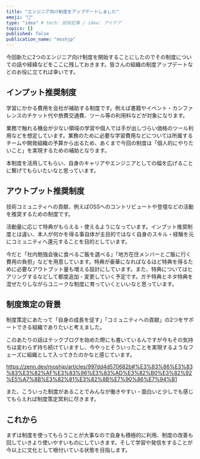 ```yaml
---
title: "エンジニア向け制度をアップデートしました"
emoji: "🍣"
type: "idea" # tech: 技術記事 / idea: アイデア
topics: []
published: false
publication_name: "moshjp"
---
```


今回新たに2つのエンジニア向け制度を開始することにしたのでその制度についての話や経緯などをここに残しておきます。皆さんの組織の制度アップデートなどのお役に立てれば幸いです。

## インプット推奨制度

学習にかかる費用を会社が補助する制度です。例えば書籍やイベント・カンファレンスのチケット代や旅費交通費、ツール等の利用料などが対象になります。

業務で触れる機会が少ない領域の学習や個人では手が出しづらい価格のツール利用などを想定しています。業務のために必要な学習費用などについては所属するチームや開発組織の予算から出るため、あくまで今回の制度は「個人的にやりたいこと」を実現するための補助となります。

本制度を活用してもらい、自身のキャリアやエンジニアとしての幅を広げることに繋げてもらいたいなと思っています。

## アウトプット推奨制度

技術コミュニティへの貢献、例えばOSSへのコントリビュートや登壇などの活動を推奨するための制度です。

活動量に応じて特典がもらえる・使えるようになっています。インプット推奨制度とは違い、本人が何かを得る事自体が主目的ではなく自身のスキル・経験を元にコミュニティへ還元することを目的としています。

今だと「社内勉強会後に食べるご飯を選べる」「地方在住メンバーとご飯に行く費用の負担」などを用意しています。特典が豪華になればなるほど特典を得るために必要なアウトプット量も増える設計にしています。また、特典についてはヒアリングするなどして都度追加・変更していく予定です。ガチ特典とネタ特典を混ぜたりしながらユニークな制度に育っていくといいなと思っています。

## 制度策定の背景

制度策定にあたって「自身の成長を促す」「コミュニティへの貢献」の2つをサポートできる組織でありたいと考えました。

このあたりの話はテックブログを始めた際にも書いているんですが今もその気持ちは変わらず持ち続けていますし、今やっとそういったことを実現するようなフェーズに組織として入ってきたのかなと感じています。

https://zenn.dev/moshjp/articles/997dd4d570682b#%E3%83%86%E3%83%83%E3%82%AF%E3%83%96%E3%83%AD%E3%82%B0%E3%82%92%E5%A7%8B%E3%82%81%E3%82%8B%E7%90%86%E7%94%B1

また、こういった制度があることでみんなが働きやすい・面白いと少しでも感じてもらえれば制度策定冥利に尽きます。

## これから

まずは制度を使ってもらうことが大事なので自身も積極的に利用、制度の改善も回していきより使いやすいものにしていきます。そして学習や発信をすることが今以上に文化として根付いている状態を目指します。
